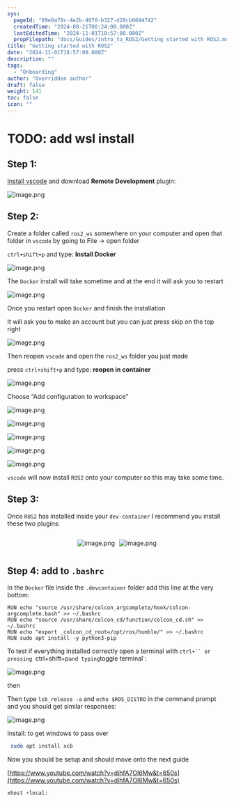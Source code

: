 ```yaml
---
sys:
  pageId: "89e0a78c-4e2b-4070-b327-d28cb0694742"
  createdTime: "2024-08-21T00:24:00.000Z"
  lastEditedTime: "2024-11-01T18:57:00.000Z"
  propFilepath: "docs/Guides/intro_to_ROS2/Getting started with ROS2.md"
title: "Getting started with ROS2"
date: "2024-11-01T18:57:00.000Z"
description: ""
tags:
  - "Onboarding"
author: "Overridden author"
draft: false
weight: 141
toc: false
icon: ""
---
```


# TODO: add wsl install

## Step 1:

[Install vscode](https://code.visualstudio.com/download) and download **Remote Development** plugin:

![image.png](https://prod-files-secure.s3.us-west-2.amazonaws.com/d518164a-d88e-44d1-a4ee-3adb3bd8bce0/efb52993-1881-4a40-b95e-6f020334f022/image.png?X-Amz-Algorithm=AWS4-HMAC-SHA256&X-Amz-Content-Sha256=UNSIGNED-PAYLOAD&X-Amz-Credential=ASIAZI2LB4664CMXIS6Y%2F20250330%2Fus-west-2%2Fs3%2Faws4_request&X-Amz-Date=20250330T190155Z&X-Amz-Expires=3600&X-Amz-Security-Token=IQoJb3JpZ2luX2VjECsaCXVzLXdlc3QtMiJHMEUCIQCqfEaQQZZDyQO%2FjHqkJ6UiYi8G9A2LwaCBlqo85NTp%2FwIgJ89SOECSft3aCfCQBZXkPYlDR%2Fb%2FUEqadMdep5V2AQgqiAQIlP%2F%2F%2F%2F%2F%2F%2F%2F%2F%2FARAAGgw2Mzc0MjMxODM4MDUiDDUpgztdKrjLZvD%2FKircAxl%2BGWbiQbxLLnJJICTsBWB%2FWa9aNVdxVUpEZqWoXym9sSW2q9ukoVZqMRuDzNtK9VaifjOzJ0y9atXjKR28TfBQSLNJpAAu2bASMfBbuRZeys0NjebvRGMIk6DoSKmm5W28dOxveytETxBTbYIRMZDVvnsQYpIGfeg9vv73nrnCKYVwcJCajkNMX4dTKh7oRC2DAFudW9YXuJvGAp2JCo0GJefnZE77J2Ylk6ptUUfoy3cmvjy6tKoqbp2k0%2F7Zcgn0pihQKGYHr6aAO2ifgdeeBxPNp%2B1wsiMHod5F%2FTEeIOZNxObvE3rP8F0JVWbTr7h%2F7cfzg3i%2BOYJ%2BYRl%2FLjwW3JPPYK0yh8IesW1QLBgwhbcRA0u%2B1Zv2wwfMqifqx6AV3KrJdqyjyuOpqKTrZXyKoso%2FOyUAhoDhJA9MWJrt2MxcqYAYfi4oUj04x4Os8Ewrxb7i1VTNBB3IPWuBERpMJmcmhjeN9fY0GxbEXyGkhNkG9dAWfGMmRpeCSqx9N%2FLDqFljfmxrB7gYXa1QgofmeWZMM5ZV5YmCOVZrcEb2PiT%2Byry%2FRKLCsTd%2B11DkeLOGK1LtT%2BkUX7uxpTXUDBh3QnhsWp6K4Ja2bydg%2Bp%2B5XQh3vMvSEqzsYmp4MP%2Bapr8GOqUBjD69%2B88ZsqKtdJkvrfgJPNDgpjWsmcL6XN04ZLsZWgWf%2FD1sg%2FCh%2BRV88JT8pvuzocIdS1F68QWxHrJPAVAbYPfhD4eyLA%2BQwSHNmLsd8MS6Hiz%2BZZXLZXgsbdc3ieAZzLbMw%2FBXkvrXcFCIFGdsMimTlpyGCsQmtcaIMX8gCcIkZilMHR9fKQczRSRnQiYDpldUHq2jq5bZwRd6IPHWWZkxx%2F%2FT&X-Amz-Signature=8e7b5c0187a7264083830417b15480739b323dc58304cc6d3682752017959414&X-Amz-SignedHeaders=host&x-id=GetObject)

## Step 2:

Create a folder called `ros2_ws` somewhere on your computer and open that folder in `vscode` by going to File → open folder 

`ctrl+shift+p` and type: **Install Docker**

![image.png](https://prod-files-secure.s3.us-west-2.amazonaws.com/d518164a-d88e-44d1-a4ee-3adb3bd8bce0/2269dc0e-1cd5-47ff-bceb-c04ad9b2eab0/image.png?X-Amz-Algorithm=AWS4-HMAC-SHA256&X-Amz-Content-Sha256=UNSIGNED-PAYLOAD&X-Amz-Credential=ASIAZI2LB4664CMXIS6Y%2F20250330%2Fus-west-2%2Fs3%2Faws4_request&X-Amz-Date=20250330T190155Z&X-Amz-Expires=3600&X-Amz-Security-Token=IQoJb3JpZ2luX2VjECsaCXVzLXdlc3QtMiJHMEUCIQCqfEaQQZZDyQO%2FjHqkJ6UiYi8G9A2LwaCBlqo85NTp%2FwIgJ89SOECSft3aCfCQBZXkPYlDR%2Fb%2FUEqadMdep5V2AQgqiAQIlP%2F%2F%2F%2F%2F%2F%2F%2F%2F%2FARAAGgw2Mzc0MjMxODM4MDUiDDUpgztdKrjLZvD%2FKircAxl%2BGWbiQbxLLnJJICTsBWB%2FWa9aNVdxVUpEZqWoXym9sSW2q9ukoVZqMRuDzNtK9VaifjOzJ0y9atXjKR28TfBQSLNJpAAu2bASMfBbuRZeys0NjebvRGMIk6DoSKmm5W28dOxveytETxBTbYIRMZDVvnsQYpIGfeg9vv73nrnCKYVwcJCajkNMX4dTKh7oRC2DAFudW9YXuJvGAp2JCo0GJefnZE77J2Ylk6ptUUfoy3cmvjy6tKoqbp2k0%2F7Zcgn0pihQKGYHr6aAO2ifgdeeBxPNp%2B1wsiMHod5F%2FTEeIOZNxObvE3rP8F0JVWbTr7h%2F7cfzg3i%2BOYJ%2BYRl%2FLjwW3JPPYK0yh8IesW1QLBgwhbcRA0u%2B1Zv2wwfMqifqx6AV3KrJdqyjyuOpqKTrZXyKoso%2FOyUAhoDhJA9MWJrt2MxcqYAYfi4oUj04x4Os8Ewrxb7i1VTNBB3IPWuBERpMJmcmhjeN9fY0GxbEXyGkhNkG9dAWfGMmRpeCSqx9N%2FLDqFljfmxrB7gYXa1QgofmeWZMM5ZV5YmCOVZrcEb2PiT%2Byry%2FRKLCsTd%2B11DkeLOGK1LtT%2BkUX7uxpTXUDBh3QnhsWp6K4Ja2bydg%2Bp%2B5XQh3vMvSEqzsYmp4MP%2Bapr8GOqUBjD69%2B88ZsqKtdJkvrfgJPNDgpjWsmcL6XN04ZLsZWgWf%2FD1sg%2FCh%2BRV88JT8pvuzocIdS1F68QWxHrJPAVAbYPfhD4eyLA%2BQwSHNmLsd8MS6Hiz%2BZZXLZXgsbdc3ieAZzLbMw%2FBXkvrXcFCIFGdsMimTlpyGCsQmtcaIMX8gCcIkZilMHR9fKQczRSRnQiYDpldUHq2jq5bZwRd6IPHWWZkxx%2F%2FT&X-Amz-Signature=76d355ad3d7a3059c530116365f9a57f5a4e5d0ae484f949f198a52648f3db5e&X-Amz-SignedHeaders=host&x-id=GetObject)

The `Docker` install will take sometime and at the end it will ask you to restart

![image.png](https://prod-files-secure.s3.us-west-2.amazonaws.com/d518164a-d88e-44d1-a4ee-3adb3bd8bce0/ed233f78-be33-4b1f-b89c-9c346c0e961e/image.png?X-Amz-Algorithm=AWS4-HMAC-SHA256&X-Amz-Content-Sha256=UNSIGNED-PAYLOAD&X-Amz-Credential=ASIAZI2LB4664CMXIS6Y%2F20250330%2Fus-west-2%2Fs3%2Faws4_request&X-Amz-Date=20250330T190155Z&X-Amz-Expires=3600&X-Amz-Security-Token=IQoJb3JpZ2luX2VjECsaCXVzLXdlc3QtMiJHMEUCIQCqfEaQQZZDyQO%2FjHqkJ6UiYi8G9A2LwaCBlqo85NTp%2FwIgJ89SOECSft3aCfCQBZXkPYlDR%2Fb%2FUEqadMdep5V2AQgqiAQIlP%2F%2F%2F%2F%2F%2F%2F%2F%2F%2FARAAGgw2Mzc0MjMxODM4MDUiDDUpgztdKrjLZvD%2FKircAxl%2BGWbiQbxLLnJJICTsBWB%2FWa9aNVdxVUpEZqWoXym9sSW2q9ukoVZqMRuDzNtK9VaifjOzJ0y9atXjKR28TfBQSLNJpAAu2bASMfBbuRZeys0NjebvRGMIk6DoSKmm5W28dOxveytETxBTbYIRMZDVvnsQYpIGfeg9vv73nrnCKYVwcJCajkNMX4dTKh7oRC2DAFudW9YXuJvGAp2JCo0GJefnZE77J2Ylk6ptUUfoy3cmvjy6tKoqbp2k0%2F7Zcgn0pihQKGYHr6aAO2ifgdeeBxPNp%2B1wsiMHod5F%2FTEeIOZNxObvE3rP8F0JVWbTr7h%2F7cfzg3i%2BOYJ%2BYRl%2FLjwW3JPPYK0yh8IesW1QLBgwhbcRA0u%2B1Zv2wwfMqifqx6AV3KrJdqyjyuOpqKTrZXyKoso%2FOyUAhoDhJA9MWJrt2MxcqYAYfi4oUj04x4Os8Ewrxb7i1VTNBB3IPWuBERpMJmcmhjeN9fY0GxbEXyGkhNkG9dAWfGMmRpeCSqx9N%2FLDqFljfmxrB7gYXa1QgofmeWZMM5ZV5YmCOVZrcEb2PiT%2Byry%2FRKLCsTd%2B11DkeLOGK1LtT%2BkUX7uxpTXUDBh3QnhsWp6K4Ja2bydg%2Bp%2B5XQh3vMvSEqzsYmp4MP%2Bapr8GOqUBjD69%2B88ZsqKtdJkvrfgJPNDgpjWsmcL6XN04ZLsZWgWf%2FD1sg%2FCh%2BRV88JT8pvuzocIdS1F68QWxHrJPAVAbYPfhD4eyLA%2BQwSHNmLsd8MS6Hiz%2BZZXLZXgsbdc3ieAZzLbMw%2FBXkvrXcFCIFGdsMimTlpyGCsQmtcaIMX8gCcIkZilMHR9fKQczRSRnQiYDpldUHq2jq5bZwRd6IPHWWZkxx%2F%2FT&X-Amz-Signature=156eebf58d77d811daacb1b358c1b8d6cc777dafa53e448162dd36c69d307d68&X-Amz-SignedHeaders=host&x-id=GetObject)

Once you restart open `Docker` and finish the installation

It will ask you to make an account but you can just press skip on the top right

![image.png](https://prod-files-secure.s3.us-west-2.amazonaws.com/d518164a-d88e-44d1-a4ee-3adb3bd8bce0/21010ad9-1659-4fd9-9f59-9932a09b2a3d/image.png?X-Amz-Algorithm=AWS4-HMAC-SHA256&X-Amz-Content-Sha256=UNSIGNED-PAYLOAD&X-Amz-Credential=ASIAZI2LB4664CMXIS6Y%2F20250330%2Fus-west-2%2Fs3%2Faws4_request&X-Amz-Date=20250330T190155Z&X-Amz-Expires=3600&X-Amz-Security-Token=IQoJb3JpZ2luX2VjECsaCXVzLXdlc3QtMiJHMEUCIQCqfEaQQZZDyQO%2FjHqkJ6UiYi8G9A2LwaCBlqo85NTp%2FwIgJ89SOECSft3aCfCQBZXkPYlDR%2Fb%2FUEqadMdep5V2AQgqiAQIlP%2F%2F%2F%2F%2F%2F%2F%2F%2F%2FARAAGgw2Mzc0MjMxODM4MDUiDDUpgztdKrjLZvD%2FKircAxl%2BGWbiQbxLLnJJICTsBWB%2FWa9aNVdxVUpEZqWoXym9sSW2q9ukoVZqMRuDzNtK9VaifjOzJ0y9atXjKR28TfBQSLNJpAAu2bASMfBbuRZeys0NjebvRGMIk6DoSKmm5W28dOxveytETxBTbYIRMZDVvnsQYpIGfeg9vv73nrnCKYVwcJCajkNMX4dTKh7oRC2DAFudW9YXuJvGAp2JCo0GJefnZE77J2Ylk6ptUUfoy3cmvjy6tKoqbp2k0%2F7Zcgn0pihQKGYHr6aAO2ifgdeeBxPNp%2B1wsiMHod5F%2FTEeIOZNxObvE3rP8F0JVWbTr7h%2F7cfzg3i%2BOYJ%2BYRl%2FLjwW3JPPYK0yh8IesW1QLBgwhbcRA0u%2B1Zv2wwfMqifqx6AV3KrJdqyjyuOpqKTrZXyKoso%2FOyUAhoDhJA9MWJrt2MxcqYAYfi4oUj04x4Os8Ewrxb7i1VTNBB3IPWuBERpMJmcmhjeN9fY0GxbEXyGkhNkG9dAWfGMmRpeCSqx9N%2FLDqFljfmxrB7gYXa1QgofmeWZMM5ZV5YmCOVZrcEb2PiT%2Byry%2FRKLCsTd%2B11DkeLOGK1LtT%2BkUX7uxpTXUDBh3QnhsWp6K4Ja2bydg%2Bp%2B5XQh3vMvSEqzsYmp4MP%2Bapr8GOqUBjD69%2B88ZsqKtdJkvrfgJPNDgpjWsmcL6XN04ZLsZWgWf%2FD1sg%2FCh%2BRV88JT8pvuzocIdS1F68QWxHrJPAVAbYPfhD4eyLA%2BQwSHNmLsd8MS6Hiz%2BZZXLZXgsbdc3ieAZzLbMw%2FBXkvrXcFCIFGdsMimTlpyGCsQmtcaIMX8gCcIkZilMHR9fKQczRSRnQiYDpldUHq2jq5bZwRd6IPHWWZkxx%2F%2FT&X-Amz-Signature=bc19b4182a2727d7b6e76dd19d88345132f919227fba9477f98580c2d99b2260&X-Amz-SignedHeaders=host&x-id=GetObject)

Then reopen `vscode` and open the `ros2_ws` folder you just made

press `ctrl+shift+p` and type: **reopen in container**

![image.png](https://prod-files-secure.s3.us-west-2.amazonaws.com/d518164a-d88e-44d1-a4ee-3adb3bd8bce0/4e93b8c2-41ad-488c-8095-c74205196118/image.png?X-Amz-Algorithm=AWS4-HMAC-SHA256&X-Amz-Content-Sha256=UNSIGNED-PAYLOAD&X-Amz-Credential=ASIAZI2LB4664CMXIS6Y%2F20250330%2Fus-west-2%2Fs3%2Faws4_request&X-Amz-Date=20250330T190155Z&X-Amz-Expires=3600&X-Amz-Security-Token=IQoJb3JpZ2luX2VjECsaCXVzLXdlc3QtMiJHMEUCIQCqfEaQQZZDyQO%2FjHqkJ6UiYi8G9A2LwaCBlqo85NTp%2FwIgJ89SOECSft3aCfCQBZXkPYlDR%2Fb%2FUEqadMdep5V2AQgqiAQIlP%2F%2F%2F%2F%2F%2F%2F%2F%2F%2FARAAGgw2Mzc0MjMxODM4MDUiDDUpgztdKrjLZvD%2FKircAxl%2BGWbiQbxLLnJJICTsBWB%2FWa9aNVdxVUpEZqWoXym9sSW2q9ukoVZqMRuDzNtK9VaifjOzJ0y9atXjKR28TfBQSLNJpAAu2bASMfBbuRZeys0NjebvRGMIk6DoSKmm5W28dOxveytETxBTbYIRMZDVvnsQYpIGfeg9vv73nrnCKYVwcJCajkNMX4dTKh7oRC2DAFudW9YXuJvGAp2JCo0GJefnZE77J2Ylk6ptUUfoy3cmvjy6tKoqbp2k0%2F7Zcgn0pihQKGYHr6aAO2ifgdeeBxPNp%2B1wsiMHod5F%2FTEeIOZNxObvE3rP8F0JVWbTr7h%2F7cfzg3i%2BOYJ%2BYRl%2FLjwW3JPPYK0yh8IesW1QLBgwhbcRA0u%2B1Zv2wwfMqifqx6AV3KrJdqyjyuOpqKTrZXyKoso%2FOyUAhoDhJA9MWJrt2MxcqYAYfi4oUj04x4Os8Ewrxb7i1VTNBB3IPWuBERpMJmcmhjeN9fY0GxbEXyGkhNkG9dAWfGMmRpeCSqx9N%2FLDqFljfmxrB7gYXa1QgofmeWZMM5ZV5YmCOVZrcEb2PiT%2Byry%2FRKLCsTd%2B11DkeLOGK1LtT%2BkUX7uxpTXUDBh3QnhsWp6K4Ja2bydg%2Bp%2B5XQh3vMvSEqzsYmp4MP%2Bapr8GOqUBjD69%2B88ZsqKtdJkvrfgJPNDgpjWsmcL6XN04ZLsZWgWf%2FD1sg%2FCh%2BRV88JT8pvuzocIdS1F68QWxHrJPAVAbYPfhD4eyLA%2BQwSHNmLsd8MS6Hiz%2BZZXLZXgsbdc3ieAZzLbMw%2FBXkvrXcFCIFGdsMimTlpyGCsQmtcaIMX8gCcIkZilMHR9fKQczRSRnQiYDpldUHq2jq5bZwRd6IPHWWZkxx%2F%2FT&X-Amz-Signature=4429cff80ebd6c928a6975b9a3fb9be306957448bb8fd09fc8c3c4be96417c25&X-Amz-SignedHeaders=host&x-id=GetObject)

Choose “Add configuration to workspace”

![image.png](https://prod-files-secure.s3.us-west-2.amazonaws.com/d518164a-d88e-44d1-a4ee-3adb3bd8bce0/9560b282-5060-4989-ba37-97e7b2c22476/image.png?X-Amz-Algorithm=AWS4-HMAC-SHA256&X-Amz-Content-Sha256=UNSIGNED-PAYLOAD&X-Amz-Credential=ASIAZI2LB4664CMXIS6Y%2F20250330%2Fus-west-2%2Fs3%2Faws4_request&X-Amz-Date=20250330T190155Z&X-Amz-Expires=3600&X-Amz-Security-Token=IQoJb3JpZ2luX2VjECsaCXVzLXdlc3QtMiJHMEUCIQCqfEaQQZZDyQO%2FjHqkJ6UiYi8G9A2LwaCBlqo85NTp%2FwIgJ89SOECSft3aCfCQBZXkPYlDR%2Fb%2FUEqadMdep5V2AQgqiAQIlP%2F%2F%2F%2F%2F%2F%2F%2F%2F%2FARAAGgw2Mzc0MjMxODM4MDUiDDUpgztdKrjLZvD%2FKircAxl%2BGWbiQbxLLnJJICTsBWB%2FWa9aNVdxVUpEZqWoXym9sSW2q9ukoVZqMRuDzNtK9VaifjOzJ0y9atXjKR28TfBQSLNJpAAu2bASMfBbuRZeys0NjebvRGMIk6DoSKmm5W28dOxveytETxBTbYIRMZDVvnsQYpIGfeg9vv73nrnCKYVwcJCajkNMX4dTKh7oRC2DAFudW9YXuJvGAp2JCo0GJefnZE77J2Ylk6ptUUfoy3cmvjy6tKoqbp2k0%2F7Zcgn0pihQKGYHr6aAO2ifgdeeBxPNp%2B1wsiMHod5F%2FTEeIOZNxObvE3rP8F0JVWbTr7h%2F7cfzg3i%2BOYJ%2BYRl%2FLjwW3JPPYK0yh8IesW1QLBgwhbcRA0u%2B1Zv2wwfMqifqx6AV3KrJdqyjyuOpqKTrZXyKoso%2FOyUAhoDhJA9MWJrt2MxcqYAYfi4oUj04x4Os8Ewrxb7i1VTNBB3IPWuBERpMJmcmhjeN9fY0GxbEXyGkhNkG9dAWfGMmRpeCSqx9N%2FLDqFljfmxrB7gYXa1QgofmeWZMM5ZV5YmCOVZrcEb2PiT%2Byry%2FRKLCsTd%2B11DkeLOGK1LtT%2BkUX7uxpTXUDBh3QnhsWp6K4Ja2bydg%2Bp%2B5XQh3vMvSEqzsYmp4MP%2Bapr8GOqUBjD69%2B88ZsqKtdJkvrfgJPNDgpjWsmcL6XN04ZLsZWgWf%2FD1sg%2FCh%2BRV88JT8pvuzocIdS1F68QWxHrJPAVAbYPfhD4eyLA%2BQwSHNmLsd8MS6Hiz%2BZZXLZXgsbdc3ieAZzLbMw%2FBXkvrXcFCIFGdsMimTlpyGCsQmtcaIMX8gCcIkZilMHR9fKQczRSRnQiYDpldUHq2jq5bZwRd6IPHWWZkxx%2F%2FT&X-Amz-Signature=4b413ac5a38b9e9878a2e13829751440209d68e8fbf7ea07fe0ceb9b60c0977c&X-Amz-SignedHeaders=host&x-id=GetObject)

![image.png](https://prod-files-secure.s3.us-west-2.amazonaws.com/d518164a-d88e-44d1-a4ee-3adb3bd8bce0/2ee63f81-886b-48e8-a553-dc6e5eac99e4/image.png?X-Amz-Algorithm=AWS4-HMAC-SHA256&X-Amz-Content-Sha256=UNSIGNED-PAYLOAD&X-Amz-Credential=ASIAZI2LB4664CMXIS6Y%2F20250330%2Fus-west-2%2Fs3%2Faws4_request&X-Amz-Date=20250330T190155Z&X-Amz-Expires=3600&X-Amz-Security-Token=IQoJb3JpZ2luX2VjECsaCXVzLXdlc3QtMiJHMEUCIQCqfEaQQZZDyQO%2FjHqkJ6UiYi8G9A2LwaCBlqo85NTp%2FwIgJ89SOECSft3aCfCQBZXkPYlDR%2Fb%2FUEqadMdep5V2AQgqiAQIlP%2F%2F%2F%2F%2F%2F%2F%2F%2F%2FARAAGgw2Mzc0MjMxODM4MDUiDDUpgztdKrjLZvD%2FKircAxl%2BGWbiQbxLLnJJICTsBWB%2FWa9aNVdxVUpEZqWoXym9sSW2q9ukoVZqMRuDzNtK9VaifjOzJ0y9atXjKR28TfBQSLNJpAAu2bASMfBbuRZeys0NjebvRGMIk6DoSKmm5W28dOxveytETxBTbYIRMZDVvnsQYpIGfeg9vv73nrnCKYVwcJCajkNMX4dTKh7oRC2DAFudW9YXuJvGAp2JCo0GJefnZE77J2Ylk6ptUUfoy3cmvjy6tKoqbp2k0%2F7Zcgn0pihQKGYHr6aAO2ifgdeeBxPNp%2B1wsiMHod5F%2FTEeIOZNxObvE3rP8F0JVWbTr7h%2F7cfzg3i%2BOYJ%2BYRl%2FLjwW3JPPYK0yh8IesW1QLBgwhbcRA0u%2B1Zv2wwfMqifqx6AV3KrJdqyjyuOpqKTrZXyKoso%2FOyUAhoDhJA9MWJrt2MxcqYAYfi4oUj04x4Os8Ewrxb7i1VTNBB3IPWuBERpMJmcmhjeN9fY0GxbEXyGkhNkG9dAWfGMmRpeCSqx9N%2FLDqFljfmxrB7gYXa1QgofmeWZMM5ZV5YmCOVZrcEb2PiT%2Byry%2FRKLCsTd%2B11DkeLOGK1LtT%2BkUX7uxpTXUDBh3QnhsWp6K4Ja2bydg%2Bp%2B5XQh3vMvSEqzsYmp4MP%2Bapr8GOqUBjD69%2B88ZsqKtdJkvrfgJPNDgpjWsmcL6XN04ZLsZWgWf%2FD1sg%2FCh%2BRV88JT8pvuzocIdS1F68QWxHrJPAVAbYPfhD4eyLA%2BQwSHNmLsd8MS6Hiz%2BZZXLZXgsbdc3ieAZzLbMw%2FBXkvrXcFCIFGdsMimTlpyGCsQmtcaIMX8gCcIkZilMHR9fKQczRSRnQiYDpldUHq2jq5bZwRd6IPHWWZkxx%2F%2FT&X-Amz-Signature=79ea45cc9cc7ee077d0fa79300afb2e2a2825ff08b12ab4c59fe0ab7acda9955&X-Amz-SignedHeaders=host&x-id=GetObject)

![image.png](https://prod-files-secure.s3.us-west-2.amazonaws.com/d518164a-d88e-44d1-a4ee-3adb3bd8bce0/ae1580b2-b048-407e-aed9-b584224a7a04/image.png?X-Amz-Algorithm=AWS4-HMAC-SHA256&X-Amz-Content-Sha256=UNSIGNED-PAYLOAD&X-Amz-Credential=ASIAZI2LB4664CMXIS6Y%2F20250330%2Fus-west-2%2Fs3%2Faws4_request&X-Amz-Date=20250330T190155Z&X-Amz-Expires=3600&X-Amz-Security-Token=IQoJb3JpZ2luX2VjECsaCXVzLXdlc3QtMiJHMEUCIQCqfEaQQZZDyQO%2FjHqkJ6UiYi8G9A2LwaCBlqo85NTp%2FwIgJ89SOECSft3aCfCQBZXkPYlDR%2Fb%2FUEqadMdep5V2AQgqiAQIlP%2F%2F%2F%2F%2F%2F%2F%2F%2F%2FARAAGgw2Mzc0MjMxODM4MDUiDDUpgztdKrjLZvD%2FKircAxl%2BGWbiQbxLLnJJICTsBWB%2FWa9aNVdxVUpEZqWoXym9sSW2q9ukoVZqMRuDzNtK9VaifjOzJ0y9atXjKR28TfBQSLNJpAAu2bASMfBbuRZeys0NjebvRGMIk6DoSKmm5W28dOxveytETxBTbYIRMZDVvnsQYpIGfeg9vv73nrnCKYVwcJCajkNMX4dTKh7oRC2DAFudW9YXuJvGAp2JCo0GJefnZE77J2Ylk6ptUUfoy3cmvjy6tKoqbp2k0%2F7Zcgn0pihQKGYHr6aAO2ifgdeeBxPNp%2B1wsiMHod5F%2FTEeIOZNxObvE3rP8F0JVWbTr7h%2F7cfzg3i%2BOYJ%2BYRl%2FLjwW3JPPYK0yh8IesW1QLBgwhbcRA0u%2B1Zv2wwfMqifqx6AV3KrJdqyjyuOpqKTrZXyKoso%2FOyUAhoDhJA9MWJrt2MxcqYAYfi4oUj04x4Os8Ewrxb7i1VTNBB3IPWuBERpMJmcmhjeN9fY0GxbEXyGkhNkG9dAWfGMmRpeCSqx9N%2FLDqFljfmxrB7gYXa1QgofmeWZMM5ZV5YmCOVZrcEb2PiT%2Byry%2FRKLCsTd%2B11DkeLOGK1LtT%2BkUX7uxpTXUDBh3QnhsWp6K4Ja2bydg%2Bp%2B5XQh3vMvSEqzsYmp4MP%2Bapr8GOqUBjD69%2B88ZsqKtdJkvrfgJPNDgpjWsmcL6XN04ZLsZWgWf%2FD1sg%2FCh%2BRV88JT8pvuzocIdS1F68QWxHrJPAVAbYPfhD4eyLA%2BQwSHNmLsd8MS6Hiz%2BZZXLZXgsbdc3ieAZzLbMw%2FBXkvrXcFCIFGdsMimTlpyGCsQmtcaIMX8gCcIkZilMHR9fKQczRSRnQiYDpldUHq2jq5bZwRd6IPHWWZkxx%2F%2FT&X-Amz-Signature=864cbeaf0756aa565e64d76b02f971172a5225120b28febfb31f2e3602a0cf8b&X-Amz-SignedHeaders=host&x-id=GetObject)

![image.png](https://prod-files-secure.s3.us-west-2.amazonaws.com/d518164a-d88e-44d1-a4ee-3adb3bd8bce0/53255b28-f75e-430f-b9e3-c0ac8577e42b/image.png?X-Amz-Algorithm=AWS4-HMAC-SHA256&X-Amz-Content-Sha256=UNSIGNED-PAYLOAD&X-Amz-Credential=ASIAZI2LB4664CMXIS6Y%2F20250330%2Fus-west-2%2Fs3%2Faws4_request&X-Amz-Date=20250330T190155Z&X-Amz-Expires=3600&X-Amz-Security-Token=IQoJb3JpZ2luX2VjECsaCXVzLXdlc3QtMiJHMEUCIQCqfEaQQZZDyQO%2FjHqkJ6UiYi8G9A2LwaCBlqo85NTp%2FwIgJ89SOECSft3aCfCQBZXkPYlDR%2Fb%2FUEqadMdep5V2AQgqiAQIlP%2F%2F%2F%2F%2F%2F%2F%2F%2F%2FARAAGgw2Mzc0MjMxODM4MDUiDDUpgztdKrjLZvD%2FKircAxl%2BGWbiQbxLLnJJICTsBWB%2FWa9aNVdxVUpEZqWoXym9sSW2q9ukoVZqMRuDzNtK9VaifjOzJ0y9atXjKR28TfBQSLNJpAAu2bASMfBbuRZeys0NjebvRGMIk6DoSKmm5W28dOxveytETxBTbYIRMZDVvnsQYpIGfeg9vv73nrnCKYVwcJCajkNMX4dTKh7oRC2DAFudW9YXuJvGAp2JCo0GJefnZE77J2Ylk6ptUUfoy3cmvjy6tKoqbp2k0%2F7Zcgn0pihQKGYHr6aAO2ifgdeeBxPNp%2B1wsiMHod5F%2FTEeIOZNxObvE3rP8F0JVWbTr7h%2F7cfzg3i%2BOYJ%2BYRl%2FLjwW3JPPYK0yh8IesW1QLBgwhbcRA0u%2B1Zv2wwfMqifqx6AV3KrJdqyjyuOpqKTrZXyKoso%2FOyUAhoDhJA9MWJrt2MxcqYAYfi4oUj04x4Os8Ewrxb7i1VTNBB3IPWuBERpMJmcmhjeN9fY0GxbEXyGkhNkG9dAWfGMmRpeCSqx9N%2FLDqFljfmxrB7gYXa1QgofmeWZMM5ZV5YmCOVZrcEb2PiT%2Byry%2FRKLCsTd%2B11DkeLOGK1LtT%2BkUX7uxpTXUDBh3QnhsWp6K4Ja2bydg%2Bp%2B5XQh3vMvSEqzsYmp4MP%2Bapr8GOqUBjD69%2B88ZsqKtdJkvrfgJPNDgpjWsmcL6XN04ZLsZWgWf%2FD1sg%2FCh%2BRV88JT8pvuzocIdS1F68QWxHrJPAVAbYPfhD4eyLA%2BQwSHNmLsd8MS6Hiz%2BZZXLZXgsbdc3ieAZzLbMw%2FBXkvrXcFCIFGdsMimTlpyGCsQmtcaIMX8gCcIkZilMHR9fKQczRSRnQiYDpldUHq2jq5bZwRd6IPHWWZkxx%2F%2FT&X-Amz-Signature=c05c36350c4f3249dc2da8acf1540dfb10604fbf21b6a3561d5b0ff7d53dcb3a&X-Amz-SignedHeaders=host&x-id=GetObject)

![image.png](https://prod-files-secure.s3.us-west-2.amazonaws.com/d518164a-d88e-44d1-a4ee-3adb3bd8bce0/7c562767-5af9-4ffb-97d1-327bcdf4ee00/image.png?X-Amz-Algorithm=AWS4-HMAC-SHA256&X-Amz-Content-Sha256=UNSIGNED-PAYLOAD&X-Amz-Credential=ASIAZI2LB4664CMXIS6Y%2F20250330%2Fus-west-2%2Fs3%2Faws4_request&X-Amz-Date=20250330T190155Z&X-Amz-Expires=3600&X-Amz-Security-Token=IQoJb3JpZ2luX2VjECsaCXVzLXdlc3QtMiJHMEUCIQCqfEaQQZZDyQO%2FjHqkJ6UiYi8G9A2LwaCBlqo85NTp%2FwIgJ89SOECSft3aCfCQBZXkPYlDR%2Fb%2FUEqadMdep5V2AQgqiAQIlP%2F%2F%2F%2F%2F%2F%2F%2F%2F%2FARAAGgw2Mzc0MjMxODM4MDUiDDUpgztdKrjLZvD%2FKircAxl%2BGWbiQbxLLnJJICTsBWB%2FWa9aNVdxVUpEZqWoXym9sSW2q9ukoVZqMRuDzNtK9VaifjOzJ0y9atXjKR28TfBQSLNJpAAu2bASMfBbuRZeys0NjebvRGMIk6DoSKmm5W28dOxveytETxBTbYIRMZDVvnsQYpIGfeg9vv73nrnCKYVwcJCajkNMX4dTKh7oRC2DAFudW9YXuJvGAp2JCo0GJefnZE77J2Ylk6ptUUfoy3cmvjy6tKoqbp2k0%2F7Zcgn0pihQKGYHr6aAO2ifgdeeBxPNp%2B1wsiMHod5F%2FTEeIOZNxObvE3rP8F0JVWbTr7h%2F7cfzg3i%2BOYJ%2BYRl%2FLjwW3JPPYK0yh8IesW1QLBgwhbcRA0u%2B1Zv2wwfMqifqx6AV3KrJdqyjyuOpqKTrZXyKoso%2FOyUAhoDhJA9MWJrt2MxcqYAYfi4oUj04x4Os8Ewrxb7i1VTNBB3IPWuBERpMJmcmhjeN9fY0GxbEXyGkhNkG9dAWfGMmRpeCSqx9N%2FLDqFljfmxrB7gYXa1QgofmeWZMM5ZV5YmCOVZrcEb2PiT%2Byry%2FRKLCsTd%2B11DkeLOGK1LtT%2BkUX7uxpTXUDBh3QnhsWp6K4Ja2bydg%2Bp%2B5XQh3vMvSEqzsYmp4MP%2Bapr8GOqUBjD69%2B88ZsqKtdJkvrfgJPNDgpjWsmcL6XN04ZLsZWgWf%2FD1sg%2FCh%2BRV88JT8pvuzocIdS1F68QWxHrJPAVAbYPfhD4eyLA%2BQwSHNmLsd8MS6Hiz%2BZZXLZXgsbdc3ieAZzLbMw%2FBXkvrXcFCIFGdsMimTlpyGCsQmtcaIMX8gCcIkZilMHR9fKQczRSRnQiYDpldUHq2jq5bZwRd6IPHWWZkxx%2F%2FT&X-Amz-Signature=f415fbd24c84fa722f098d691604871dd6665a14c348e7aefd410489b84deb53&X-Amz-SignedHeaders=host&x-id=GetObject)

`vscode` will now install `ROS2` onto your computer so this may take some time.

## Step 3:

Once `ROS2` has installed inside your `dev-container` I recommend you install these two plugins:

<div style="display: flex;flex-direction: row; column-gap:10px; max-width: 630px;justify-content: center;">
<div>

![image.png](https://prod-files-secure.s3.us-west-2.amazonaws.com/d518164a-d88e-44d1-a4ee-3adb3bd8bce0/3fc3d550-5a54-4ba1-ba6b-faa01cdb7369/image.png?X-Amz-Algorithm=AWS4-HMAC-SHA256&X-Amz-Content-Sha256=UNSIGNED-PAYLOAD&X-Amz-Credential=ASIAZI2LB4664QUYQVPU%2F20250330%2Fus-west-2%2Fs3%2Faws4_request&X-Amz-Date=20250330T190157Z&X-Amz-Expires=3600&X-Amz-Security-Token=IQoJb3JpZ2luX2VjECsaCXVzLXdlc3QtMiJHMEUCIGNs%2FwkzVLBd960%2B1gtGwZgyF6S%2Ff6U70eF9p6SFKLLFAiEA%2BXwqfxc3n%2FtEMIpkO3v5yp0wvLgS5NMYfRceid%2BKmfIqiAQIlP%2F%2F%2F%2F%2F%2F%2F%2F%2F%2FARAAGgw2Mzc0MjMxODM4MDUiDMsxaHqMfiaEk7NuaCrcA0cbyjVkVVG7ag2QyXLEkM%2FQyhu9csFTLrWvzsPP2GHX0bz7Oar8Rb8xa92JGHBkC8T55MgXZFJxdwRZKSDvc9VMfHfLYztRDG2gxNczkk6ZlWZaqM7se8jRrJYdun3i2YVhe6A2VABsrN5KvNF1tYPK19EaNLgAcjDsTHa%2F29PavWpfBhZWJ2vNIs75SzwkDv4vsebWeKZUn%2B5Frgj1LkaAloNoiKNW6LxOGoaua2sXRULkZFESGgj02eDCZnOr1QYH5uRhBRzGQoxIEIU%2BWno2Gtq6nbESparKHu3nI3r3vnKNlcAANOYn6tTY7TKsf%2BEUhpf8MnXhNuPsUto1C9KP1AG3zslVv5r3ruShHnVhjxOAczZk%2BvTShOHPQK4gy0QV5bqrng08ZYG0Y4PwhQmV6hixarKTMZjbYTrU1srS%2B58uj20pqIpNl2oBuQoM80XMsrYbhcO5MXD3xudrc3nSj18UCNEgQqXrLa1rcCSimiDPI4TEFqbmnEaSGP0lVy1rZjzLNgzjeLBdJuqSQiPGRVM9uJKPpxnm53XnfIwXk2niu8BKGWgiSTJimm%2FJF8cUCB%2BKGTi83l7UlbVoAn45uJ8FxGG8fghZdI%2F1%2BxY5QWda7j8Mqxt5qJnlMIebpr8GOqUBYI6q1fr05ykPkHYb6z44oBr6MAMvBbg1hgoKJtEazTZG0glTz%2ByjTaTP1IAKD%2B14XLhuZagkci37b9KvlWSkJBEh6i5jErvPndwZNXOjCLCW1aYjHUMOWZWAES4IcHZ0u7ZGl%2Fx8uns6AwBDlFzrJU2SbEC9MjxsCw7AcPZRDgiTZT8Pm6VuUGOp4stZUEYOjgQiWqpojvlISFYn5Q4O7aEnVNXf&X-Amz-Signature=da7fd92c708463d141f19396088f91b1faa3e900624ec8623298c16328ea876d&X-Amz-SignedHeaders=host&x-id=GetObject)

</div>
<div>

![image.png](https://prod-files-secure.s3.us-west-2.amazonaws.com/d518164a-d88e-44d1-a4ee-3adb3bd8bce0/d994cc66-13c2-4093-a5a3-f84cf4601a82/image.png?X-Amz-Algorithm=AWS4-HMAC-SHA256&X-Amz-Content-Sha256=UNSIGNED-PAYLOAD&X-Amz-Credential=ASIAZI2LB466YP43W7RQ%2F20250330%2Fus-west-2%2Fs3%2Faws4_request&X-Amz-Date=20250330T190158Z&X-Amz-Expires=3600&X-Amz-Security-Token=IQoJb3JpZ2luX2VjECsaCXVzLXdlc3QtMiJHMEUCIQDUqIkx%2BDq4g3%2Feqn9ZvABDMlPmqMRPXD2%2F0zyADYzTSQIgaD0ALzCTmA43bnUeVl4Ys70kflvPy3kisviDHcppUawqiAQIlP%2F%2F%2F%2F%2F%2F%2F%2F%2F%2FARAAGgw2Mzc0MjMxODM4MDUiDFv%2FJIeH%2BiGIKh8RLSrcA0oDc%2BBhDx6wuYUMIIj8FjY62nj%2FEZe%2BKy4o4xRISQpuXOgyD4q%2BFhpbha8M7ekAHNkoaV%2FOMPh1JspN2z8uf0OvLT%2FkSdg%2F3tlfKzDDHg9gO0t1tsDxmg8BIFXhdgDeW7D%2FN4a%2FMhLUAxnaST29%2FKVuqy3CxBk9lTS9OAC49I9rOic2IiIjvw%2BUy8bADxLDfi9ZLKizHK1DFlEV7kUYOc3Qr1Wekf8HJFUxAQ%2FoGLNbMtEhFTd7O94Bwwe0TIdGFDO1XfHfexKYlrw56OTTjNRzz1OkTBbRxbDnILeXPsQ7VDm5WIvQCblSvfOHV%2BwwjeNyQjw9xm8cznUmaFDWrJOKX1mmS0ryI8X17wI%2BBZK8sgJRxliAfDsAQz2JbTpgHmNmarCfxX9exL5yYHtUlBUk32Lmi8WFMxzME2NQfYR0yxGzYvVBPDrKC9nkGt9XSRVz7kO1gPK4x68HiTMApqPc6iz0hrYtT%2F4GUwkEjZ0qSVji%2Fp5N7fWX4ynCKdEWc5anIyKAjr58EMBVpjEGXGoVy%2BkH8AOmQbkd3Isp2xOyyry8%2BmgxMPhpn24vTs6brfhB9S4GjJgtpw6T%2BfkF%2Fi0kBi9mNkI3odzN63p9IV90JplZ%2BYo6cxCHhzhDMNSapr8GOqUBTOxWwW4K3Qvpr6EOqe4W1Q4pDla6cyGtgyN70svpJPidjanFfNG9JqZwoKzrmRoFQkudWSzbboNvW%2F53GznUf0Tn5BEIVprms3MR3vex9M9f1qcFMhPqh%2B3JSev1dHuE5Z6vHB8q0FaUBr5KTKImLQSLysHsYctHoBHr532Z0YPEVxeQllYG5Tbvm2W9hVwFiry%2BEog4gBYiUQzdVQr0J6SDagN9&X-Amz-Signature=0ce5f9b7cdae70c4526dbc83ede09d2e1ee9491791fd68af1b238580faf83c8e&X-Amz-SignedHeaders=host&x-id=GetObject)

</div>
</div>

## Step 4: add to `.bashrc`

In the `Docker` file inside the `.devcontainer` folder add this line at the very bottom: 

```docker
RUN echo "source /usr/share/colcon_argcomplete/hook/colcon-argcomplete.bash" >> ~/.bashrc
RUN echo "source /usr/share/colcon_cd/function/colcon_cd.sh" >> ~/.bashrc
RUN echo "export _colcon_cd_root=/opt/ros/humble/" >> ~/.bashrc
RUN sudo apt install -y python3-pip 
```

To test if everything installed correctly open a terminal with `ctrl+`` or pressing `ctrl+shift+p` and typing `toggle terminal`:

![image.png](https://prod-files-secure.s3.us-west-2.amazonaws.com/d518164a-d88e-44d1-a4ee-3adb3bd8bce0/6a4943d8-b04e-4c02-9a58-775f3384d1a5/image.png?X-Amz-Algorithm=AWS4-HMAC-SHA256&X-Amz-Content-Sha256=UNSIGNED-PAYLOAD&X-Amz-Credential=ASIAZI2LB4664CMXIS6Y%2F20250330%2Fus-west-2%2Fs3%2Faws4_request&X-Amz-Date=20250330T190155Z&X-Amz-Expires=3600&X-Amz-Security-Token=IQoJb3JpZ2luX2VjECsaCXVzLXdlc3QtMiJHMEUCIQCqfEaQQZZDyQO%2FjHqkJ6UiYi8G9A2LwaCBlqo85NTp%2FwIgJ89SOECSft3aCfCQBZXkPYlDR%2Fb%2FUEqadMdep5V2AQgqiAQIlP%2F%2F%2F%2F%2F%2F%2F%2F%2F%2FARAAGgw2Mzc0MjMxODM4MDUiDDUpgztdKrjLZvD%2FKircAxl%2BGWbiQbxLLnJJICTsBWB%2FWa9aNVdxVUpEZqWoXym9sSW2q9ukoVZqMRuDzNtK9VaifjOzJ0y9atXjKR28TfBQSLNJpAAu2bASMfBbuRZeys0NjebvRGMIk6DoSKmm5W28dOxveytETxBTbYIRMZDVvnsQYpIGfeg9vv73nrnCKYVwcJCajkNMX4dTKh7oRC2DAFudW9YXuJvGAp2JCo0GJefnZE77J2Ylk6ptUUfoy3cmvjy6tKoqbp2k0%2F7Zcgn0pihQKGYHr6aAO2ifgdeeBxPNp%2B1wsiMHod5F%2FTEeIOZNxObvE3rP8F0JVWbTr7h%2F7cfzg3i%2BOYJ%2BYRl%2FLjwW3JPPYK0yh8IesW1QLBgwhbcRA0u%2B1Zv2wwfMqifqx6AV3KrJdqyjyuOpqKTrZXyKoso%2FOyUAhoDhJA9MWJrt2MxcqYAYfi4oUj04x4Os8Ewrxb7i1VTNBB3IPWuBERpMJmcmhjeN9fY0GxbEXyGkhNkG9dAWfGMmRpeCSqx9N%2FLDqFljfmxrB7gYXa1QgofmeWZMM5ZV5YmCOVZrcEb2PiT%2Byry%2FRKLCsTd%2B11DkeLOGK1LtT%2BkUX7uxpTXUDBh3QnhsWp6K4Ja2bydg%2Bp%2B5XQh3vMvSEqzsYmp4MP%2Bapr8GOqUBjD69%2B88ZsqKtdJkvrfgJPNDgpjWsmcL6XN04ZLsZWgWf%2FD1sg%2FCh%2BRV88JT8pvuzocIdS1F68QWxHrJPAVAbYPfhD4eyLA%2BQwSHNmLsd8MS6Hiz%2BZZXLZXgsbdc3ieAZzLbMw%2FBXkvrXcFCIFGdsMimTlpyGCsQmtcaIMX8gCcIkZilMHR9fKQczRSRnQiYDpldUHq2jq5bZwRd6IPHWWZkxx%2F%2FT&X-Amz-Signature=95a6c06bc21b5506dbf640e94f3de09ae38d86345a4aa10bed846dc0c51dc7dd&X-Amz-SignedHeaders=host&x-id=GetObject)

then 

Then type `lsb_release -a` and `echo $ROS_DISTRO` in the command prompt and you should get similar responses:

![image.png](https://prod-files-secure.s3.us-west-2.amazonaws.com/d518164a-d88e-44d1-a4ee-3adb3bd8bce0/3e635dec-a805-4e85-8b9e-d000e5b71a4e/image.png?X-Amz-Algorithm=AWS4-HMAC-SHA256&X-Amz-Content-Sha256=UNSIGNED-PAYLOAD&X-Amz-Credential=ASIAZI2LB4664CMXIS6Y%2F20250330%2Fus-west-2%2Fs3%2Faws4_request&X-Amz-Date=20250330T190155Z&X-Amz-Expires=3600&X-Amz-Security-Token=IQoJb3JpZ2luX2VjECsaCXVzLXdlc3QtMiJHMEUCIQCqfEaQQZZDyQO%2FjHqkJ6UiYi8G9A2LwaCBlqo85NTp%2FwIgJ89SOECSft3aCfCQBZXkPYlDR%2Fb%2FUEqadMdep5V2AQgqiAQIlP%2F%2F%2F%2F%2F%2F%2F%2F%2F%2FARAAGgw2Mzc0MjMxODM4MDUiDDUpgztdKrjLZvD%2FKircAxl%2BGWbiQbxLLnJJICTsBWB%2FWa9aNVdxVUpEZqWoXym9sSW2q9ukoVZqMRuDzNtK9VaifjOzJ0y9atXjKR28TfBQSLNJpAAu2bASMfBbuRZeys0NjebvRGMIk6DoSKmm5W28dOxveytETxBTbYIRMZDVvnsQYpIGfeg9vv73nrnCKYVwcJCajkNMX4dTKh7oRC2DAFudW9YXuJvGAp2JCo0GJefnZE77J2Ylk6ptUUfoy3cmvjy6tKoqbp2k0%2F7Zcgn0pihQKGYHr6aAO2ifgdeeBxPNp%2B1wsiMHod5F%2FTEeIOZNxObvE3rP8F0JVWbTr7h%2F7cfzg3i%2BOYJ%2BYRl%2FLjwW3JPPYK0yh8IesW1QLBgwhbcRA0u%2B1Zv2wwfMqifqx6AV3KrJdqyjyuOpqKTrZXyKoso%2FOyUAhoDhJA9MWJrt2MxcqYAYfi4oUj04x4Os8Ewrxb7i1VTNBB3IPWuBERpMJmcmhjeN9fY0GxbEXyGkhNkG9dAWfGMmRpeCSqx9N%2FLDqFljfmxrB7gYXa1QgofmeWZMM5ZV5YmCOVZrcEb2PiT%2Byry%2FRKLCsTd%2B11DkeLOGK1LtT%2BkUX7uxpTXUDBh3QnhsWp6K4Ja2bydg%2Bp%2B5XQh3vMvSEqzsYmp4MP%2Bapr8GOqUBjD69%2B88ZsqKtdJkvrfgJPNDgpjWsmcL6XN04ZLsZWgWf%2FD1sg%2FCh%2BRV88JT8pvuzocIdS1F68QWxHrJPAVAbYPfhD4eyLA%2BQwSHNmLsd8MS6Hiz%2BZZXLZXgsbdc3ieAZzLbMw%2FBXkvrXcFCIFGdsMimTlpyGCsQmtcaIMX8gCcIkZilMHR9fKQczRSRnQiYDpldUHq2jq5bZwRd6IPHWWZkxx%2F%2FT&X-Amz-Signature=ed2a5df42ee0cee265cfc50826df96fc35f59cb96f7d3b7cdfef0418ace609c5&X-Amz-SignedHeaders=host&x-id=GetObject)

Install:  to get windows to pass over

```bash
 sudo apt install xcb
```

Now you should be setup and should move onto the next guide 

[https://www.youtube.com/watch?v=dihfA7Ol6Mw&t=650s](https://www.youtube.com/watch?v=dihfA7Ol6Mw&t=650s)

```python
xhost +local:
```
